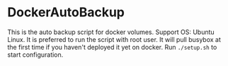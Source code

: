 # DockerAutoBackup

This is the auto backup script for docker volumes.
Support OS: Ubuntu Linux.
It is preferred to run the script with root user.
It will pull busybox at the first time if you haven't deployed it yet on docker.
Run ```./setup.sh``` to start configuration.